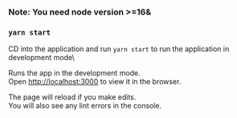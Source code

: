 ### Note: You need node version >=16&

### `yarn start`

CD into the application and run `yarn start` to run the application in development mode\

Runs the app in the development mode.\
Open [http://localhost:3000](http://localhost:3000) to view it in the browser.

The page will reload if you make edits.\
You will also see any lint errors in the console.
